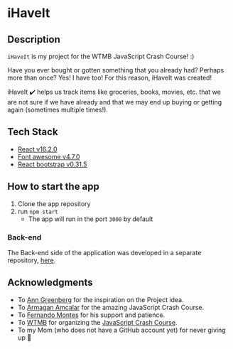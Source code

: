 # iHaveIt

## Description 
`iHaveIt` is my project for the WTMB JavaScript Crash Course! :) 

Have you ever bought or gotten something that you already had? Perhaps more than once? 
Yes! I have too! For this reason, iHaveIt was created! 

iHaveIt :heavy_check_mark: helps us track items like groceries, books, movies, etc. that we are not sure if we have
already and that we may end up buying or getting again (sometimes multiple times!).

## Tech Stack 
* [React v16.2.0](https://reactjs.org/)
* [Font awesome v4.7.0](http://fontawesome.io/)
* [React bootstrap v0.31.5](https://react-bootstrap.github.io/)


## How to start the app
1. Clone the app repository
2. run `npm start `
    * The app will run in the port `3000` by default

### Back-end

The Back-end side of the application was developed in a separate repository, [here](https://github.com/mignonnesaurus/i-have-it).

## Acknowledgments
* To [Ann Greenberg](https://github.com/anngreenberg) for the inspiration on the Project idea. 
* To [Armagan Amcalar](https://github.com/dashersw/) for the amazing JavaScript Crash Course. 
* To [Fernando Montes](https://github.com/ferzerkerx) for his support and patience.
* To [WTMB](http://wtmberlin.com/) for organizing the [JavaScript Crash Course](http://wtmberlin.com/javascript-crash-course/).
* To my Mom (who does not have a GitHub account yet) for never giving up :green_heart:
